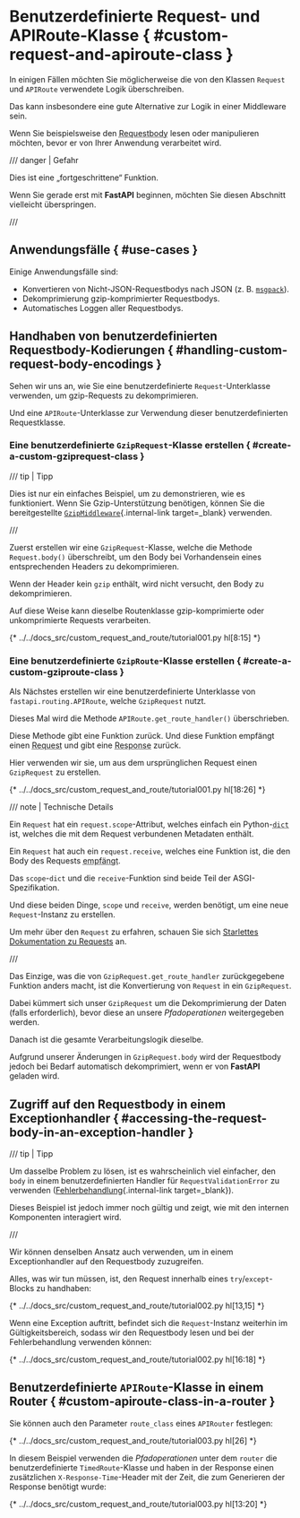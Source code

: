 # Benutzerdefinierte Request- und APIRoute-Klasse { #custom-request-and-apiroute-class }

In einigen Fällen möchten Sie möglicherweise die von den Klassen `Request` und `APIRoute` verwendete Logik überschreiben.

Das kann insbesondere eine gute Alternative zur Logik in einer Middleware sein.

Wenn Sie beispielsweise den <abbr title="Anfragekörper">Requestbody</abbr> lesen oder manipulieren möchten, bevor er von Ihrer Anwendung verarbeitet wird.

/// danger | Gefahr

Dies ist eine „fortgeschrittene“ Funktion.

Wenn Sie gerade erst mit **FastAPI** beginnen, möchten Sie diesen Abschnitt vielleicht überspringen.

///

## Anwendungsfälle { #use-cases }

Einige Anwendungsfälle sind:

* Konvertieren von Nicht-JSON-Requestbodys nach JSON (z. B. <a href="https://msgpack.org/index.html" class="external-link" target="_blank">`msgpack`</a>).
* Dekomprimierung gzip-komprimierter Requestbodys.
* Automatisches Loggen aller Requestbodys.

## Handhaben von benutzerdefinierten Requestbody-Kodierungen { #handling-custom-request-body-encodings }

Sehen wir uns an, wie Sie eine benutzerdefinierte `Request`-Unterklasse verwenden, um gzip-Requests zu dekomprimieren.

Und eine `APIRoute`-Unterklasse zur Verwendung dieser benutzerdefinierten Requestklasse.

### Eine benutzerdefinierte `GzipRequest`-Klasse erstellen { #create-a-custom-gziprequest-class }

/// tip | Tipp

Dies ist nur ein einfaches Beispiel, um zu demonstrieren, wie es funktioniert. Wenn Sie Gzip-Unterstützung benötigen, können Sie die bereitgestellte [`GzipMiddleware`](../advanced/middleware.md#gzipmiddleware){.internal-link target=_blank} verwenden.

///

Zuerst erstellen wir eine `GzipRequest`-Klasse, welche die Methode `Request.body()` überschreibt, um den Body bei Vorhandensein eines entsprechenden Headers zu dekomprimieren.

Wenn der Header kein `gzip` enthält, wird nicht versucht, den Body zu dekomprimieren.

Auf diese Weise kann dieselbe Routenklasse gzip-komprimierte oder unkomprimierte Requests verarbeiten.

{* ../../docs_src/custom_request_and_route/tutorial001.py hl[8:15] *}

### Eine benutzerdefinierte `GzipRoute`-Klasse erstellen { #create-a-custom-gziproute-class }

Als Nächstes erstellen wir eine benutzerdefinierte Unterklasse von `fastapi.routing.APIRoute`, welche `GzipRequest` nutzt.

Dieses Mal wird die Methode `APIRoute.get_route_handler()` überschrieben.

Diese Methode gibt eine Funktion zurück. Und diese Funktion empfängt einen <abbr title="Request – Anfrage: Daten, die der Client zum Server sendet">Request</abbr> und gibt eine <abbr title="Response – Antwort: Daten, die der Server zum anfragenden Client zurücksendet">Response</abbr> zurück.

Hier verwenden wir sie, um aus dem ursprünglichen Request einen `GzipRequest` zu erstellen.

{* ../../docs_src/custom_request_and_route/tutorial001.py hl[18:26] *}

/// note | Technische Details

Ein `Request` hat ein `request.scope`-Attribut, welches einfach ein Python-<abbr title="Dictionary – Zuordnungstabelle: In anderen Sprachen auch Hash, Map, Objekt, Assoziatives Array genannt">`dict`</abbr> ist, welches die mit dem Request verbundenen Metadaten enthält.

Ein `Request` hat auch ein `request.receive`, welches eine Funktion ist, die den Body des Requests <abbr title="Englisch „receive“">empfängt</abbr>.

Das `scope`-`dict` und die `receive`-Funktion sind beide Teil der ASGI-Spezifikation.

Und diese beiden Dinge, `scope` und `receive`, werden benötigt, um eine neue `Request`-Instanz zu erstellen.

Um mehr über den `Request` zu erfahren, schauen Sie sich <a href="https://www.starlette.dev/requests/" class="external-link" target="_blank">Starlettes Dokumentation zu Requests</a> an.

///

Das Einzige, was die von `GzipRequest.get_route_handler` zurückgegebene Funktion anders macht, ist die Konvertierung von `Request` in ein `GzipRequest`.

Dabei kümmert sich unser `GzipRequest` um die Dekomprimierung der Daten (falls erforderlich), bevor diese an unsere *Pfadoperationen* weitergegeben werden.

Danach ist die gesamte Verarbeitungslogik dieselbe.

Aufgrund unserer Änderungen in `GzipRequest.body` wird der Requestbody jedoch bei Bedarf automatisch dekomprimiert, wenn er von **FastAPI** geladen wird.

## Zugriff auf den Requestbody in einem Exceptionhandler { #accessing-the-request-body-in-an-exception-handler }

/// tip | Tipp

Um dasselbe Problem zu lösen, ist es wahrscheinlich viel einfacher, den `body` in einem benutzerdefinierten Handler für `RequestValidationError` zu verwenden ([Fehlerbehandlung](../tutorial/handling-errors.md#use-the-requestvalidationerror-body){.internal-link target=_blank}).

Dieses Beispiel ist jedoch immer noch gültig und zeigt, wie mit den internen Komponenten interagiert wird.

///

Wir können denselben Ansatz auch verwenden, um in einem Exceptionhandler auf den Requestbody zuzugreifen.

Alles, was wir tun müssen, ist, den Request innerhalb eines `try`/`except`-Blocks zu handhaben:

{* ../../docs_src/custom_request_and_route/tutorial002.py hl[13,15] *}

Wenn eine Exception auftritt, befindet sich die `Request`-Instanz weiterhin im Gültigkeitsbereich, sodass wir den Requestbody lesen und bei der Fehlerbehandlung verwenden können:

{* ../../docs_src/custom_request_and_route/tutorial002.py hl[16:18] *}

## Benutzerdefinierte `APIRoute`-Klasse in einem Router { #custom-apiroute-class-in-a-router }

Sie können auch den Parameter `route_class` eines `APIRouter` festlegen:

{* ../../docs_src/custom_request_and_route/tutorial003.py hl[26] *}

In diesem Beispiel verwenden die *Pfadoperationen* unter dem `router` die benutzerdefinierte `TimedRoute`-Klasse und haben in der Response einen zusätzlichen `X-Response-Time`-Header mit der Zeit, die zum Generieren der Response benötigt wurde:

{* ../../docs_src/custom_request_and_route/tutorial003.py hl[13:20] *}
